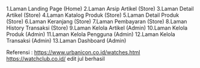 
1.Laman Landing Page (Home)
2.Laman Arsip Artikel (Store)
3.Laman Detail Artikel (Store)
4.Laman Katalog Produk (Store)
5.Laman Detail Produk (Store)
6.Laman Keranjang (Store)
7.Laman Pembayaran (Store)
8.Laman History Transaksi (Store)
9.Laman Kelola Artikel (Admin)
10.Laman Kelola Produk (Admin)
11.Laman Kelola Pengguna (Admin)
12.Laman Kelola Transaksi (Admin)
13.Laman Dashboard (Admin)

Referensi : https://www.urbanicon.co.id/watches.html
https://watchclub.co.id/ 
edit jul berhasil